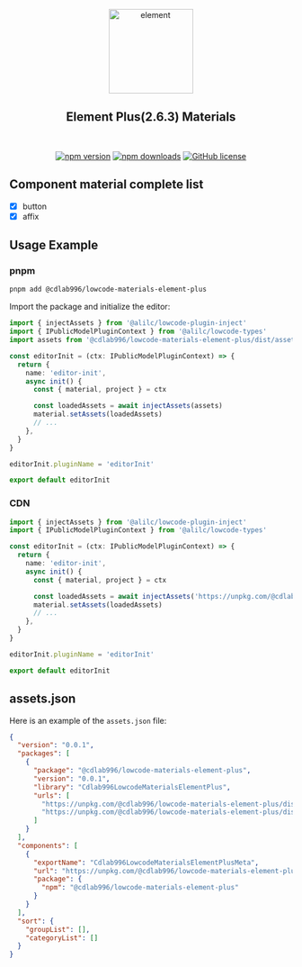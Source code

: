 <div align="center">

<a href="https://element-plus.org/en-US/"><img alt="element" src="https://element-plus.org/images/element-plus-logo-small.svg" width="150"/></a>

## Element Plus(2.6.3) Materials

<br />

[![npm version](https://img.shields.io/npm/v/@cdlab996/lowcode-materials-element-plus?logo=npm)](https://www.npmjs.com/package/@cdlab996/lowcode-materials-element-plus)
[![npm downloads](https://img.shields.io/npm/dm/@cdlab996/lowcode-materials-element-plus)](https://www.npmjs.com/package/@cdlab996/lowcode-materials-element-plus)
[![GitHub license](https://img.shields.io/github/license/cdLab996/lowcode-engine-materials-vue)](https://github.com/cdLab996/lowcode-engine-materials-vue/blob/main/LICENSE)

</div>

## Component material complete list

- [x] button
- [x] affix

## Usage Example

### pnpm

```bash
pnpm add @cdlab996/lowcode-materials-element-plus
```

Import the package and initialize the editor:

```ts
import { injectAssets } from '@alilc/lowcode-plugin-inject'
import { IPublicModelPluginContext } from '@alilc/lowcode-types'
import assets from '@cdlab996/lowcode-materials-element-plus/dist/assets.json'

const editorInit = (ctx: IPublicModelPluginContext) => {
  return {
    name: 'editor-init',
    async init() {
      const { material, project } = ctx

      const loadedAssets = await injectAssets(assets)
      material.setAssets(loadedAssets)
      // ...
    },
  }
}

editorInit.pluginName = 'editorInit'

export default editorInit
```

### CDN

```ts
import { injectAssets } from '@alilc/lowcode-plugin-inject'
import { IPublicModelPluginContext } from '@alilc/lowcode-types'

const editorInit = (ctx: IPublicModelPluginContext) => {
  return {
    name: 'editor-init',
    async init() {
      const { material, project } = ctx

      const loadedAssets = await injectAssets('https://unpkg.com/@cdlab996/lowcode-materials-element-plus/dist/assets.json')
      material.setAssets(loadedAssets)
      // ...
    },
  }
}

editorInit.pluginName = 'editorInit'

export default editorInit
```

## assets.json

Here is an example of the `assets.json` file:

```json
{
  "version": "0.0.1",
  "packages": [
    {
      "package": "@cdlab996/lowcode-materials-element-plus",
      "version": "0.0.1",
      "library": "Cdlab996LowcodeMaterialsElementPlus",
      "urls": [
        "https://unpkg.com/@cdlab996/lowcode-materials-element-plus/dist/index.css",
        "https://unpkg.com/@cdlab996/lowcode-materials-element-plus/dist/index.js"
      ]
    }
  ],
  "components": [
    {
      "exportName": "Cdlab996LowcodeMaterialsElementPlusMeta",
      "url": "https://unpkg.com/@cdlab996/lowcode-materials-element-plus/dist/meta.js",
      "package": {
        "npm": "@cdlab996/lowcode-materials-element-plus"
      }
    }
  ],
  "sort": {
    "groupList": [],
    "categoryList": []
  }
}
```
